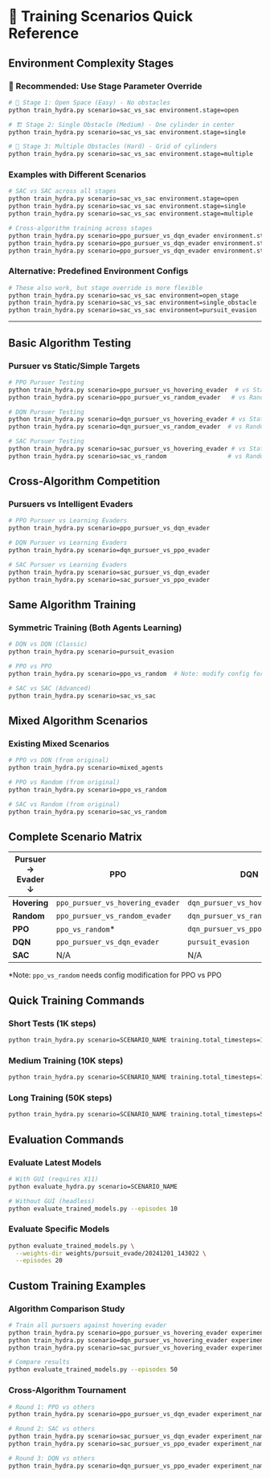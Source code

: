 # 🚁 Training Scenarios Quick Reference

## Environment Complexity Stages

### 🎯 Recommended: Use Stage Parameter Override

```bash
# 🌌 Stage 1: Open Space (Easy) - No obstacles
python train_hydra.py scenario=sac_vs_sac environment.stage=open

# 🏗️ Stage 2: Single Obstacle (Medium) - One cylinder in center
python train_hydra.py scenario=sac_vs_sac environment.stage=single

# 🌆 Stage 3: Multiple Obstacles (Hard) - Grid of cylinders  
python train_hydra.py scenario=sac_vs_sac environment.stage=multiple
```

### Examples with Different Scenarios
```bash
# SAC vs SAC across all stages
python train_hydra.py scenario=sac_vs_sac environment.stage=open
python train_hydra.py scenario=sac_vs_sac environment.stage=single
python train_hydra.py scenario=sac_vs_sac environment.stage=multiple

# Cross-algorithm training across stages
python train_hydra.py scenario=ppo_pursuer_vs_dqn_evader environment.stage=open
python train_hydra.py scenario=ppo_pursuer_vs_dqn_evader environment.stage=single
python train_hydra.py scenario=ppo_pursuer_vs_dqn_evader environment.stage=multiple
```

### Alternative: Predefined Environment Configs
```bash
# These also work, but stage override is more flexible
python train_hydra.py scenario=sac_vs_sac environment=open_stage
python train_hydra.py scenario=sac_vs_sac environment=single_obstacle
python train_hydra.py scenario=sac_vs_sac environment=pursuit_evasion
```

---

## Basic Algorithm Testing

### Pursuer vs Static/Simple Targets
```bash
# PPO Pursuer Testing
python train_hydra.py scenario=ppo_pursuer_vs_hovering_evader  # vs Stationary
python train_hydra.py scenario=ppo_pursuer_vs_random_evader   # vs Random

# DQN Pursuer Testing  
python train_hydra.py scenario=dqn_pursuer_vs_hovering_evader # vs Stationary
python train_hydra.py scenario=dqn_pursuer_vs_random_evader  # vs Random

# SAC Pursuer Testing
python train_hydra.py scenario=sac_pursuer_vs_hovering_evader # vs Stationary
python train_hydra.py scenario=sac_vs_random                 # vs Random (existing)
```

## Cross-Algorithm Competition

### Pursuers vs Intelligent Evaders
```bash
# PPO Pursuer vs Learning Evaders
python train_hydra.py scenario=ppo_pursuer_vs_dqn_evader

# DQN Pursuer vs Learning Evaders  
python train_hydra.py scenario=dqn_pursuer_vs_ppo_evader

# SAC Pursuer vs Learning Evaders
python train_hydra.py scenario=sac_pursuer_vs_dqn_evader
python train_hydra.py scenario=sac_pursuer_vs_ppo_evader
```

## Same Algorithm Training

### Symmetric Training (Both Agents Learning)
```bash
# DQN vs DQN (Classic)
python train_hydra.py scenario=pursuit_evasion

# PPO vs PPO 
python train_hydra.py scenario=ppo_vs_random  # Note: modify config for PPO vs PPO

# SAC vs SAC (Advanced)
python train_hydra.py scenario=sac_vs_sac
```

## Mixed Algorithm Scenarios

### Existing Mixed Scenarios
```bash
# PPO vs DQN (from original)
python train_hydra.py scenario=mixed_agents

# PPO vs Random (from original)
python train_hydra.py scenario=ppo_vs_random

# SAC vs Random (from original)  
python train_hydra.py scenario=sac_vs_random
```

## Complete Scenario Matrix

| Pursuer → <br> Evader ↓ | PPO | DQN | SAC |
|-------------------------|-----|-----|-----|
| **Hovering** | `ppo_pursuer_vs_hovering_evader` | `dqn_pursuer_vs_hovering_evader` | `sac_pursuer_vs_hovering_evader` |
| **Random** | `ppo_pursuer_vs_random_evader` | `dqn_pursuer_vs_random_evader` | `sac_vs_random` |
| **PPO** | `ppo_vs_random`* | `dqn_pursuer_vs_ppo_evader` | `sac_pursuer_vs_ppo_evader` |
| **DQN** | `ppo_pursuer_vs_dqn_evader` | `pursuit_evasion` | `sac_pursuer_vs_dqn_evader` |
| **SAC** | N/A | N/A | `sac_vs_sac` |

*Note: `ppo_vs_random` needs config modification for PPO vs PPO

## Quick Training Commands

### Short Tests (1K steps)
```bash
python train_hydra.py scenario=SCENARIO_NAME training.total_timesteps=1000 wandb.mode=disabled
```

### Medium Training (10K steps)
```bash
python train_hydra.py scenario=SCENARIO_NAME training.total_timesteps=10000 wandb.mode=online
```

### Long Training (50K steps)
```bash
python train_hydra.py scenario=SCENARIO_NAME training.total_timesteps=50000 wandb.mode=online
```

## Evaluation Commands

### Evaluate Latest Models
```bash
# With GUI (requires X11)
python evaluate_hydra.py scenario=SCENARIO_NAME

# Without GUI (headless)
python evaluate_trained_models.py --episodes 10
```

### Evaluate Specific Models
```bash
python evaluate_trained_models.py \
  --weights-dir weights/pursuit_evade/20241201_143022 \
  --episodes 20
```

## Custom Training Examples

### Algorithm Comparison Study
```bash
# Train all pursuers against hovering evader
python train_hydra.py scenario=ppo_pursuer_vs_hovering_evader experiment_name=ppo_baseline
python train_hydra.py scenario=dqn_pursuer_vs_hovering_evader experiment_name=dqn_baseline  
python train_hydra.py scenario=sac_pursuer_vs_hovering_evader experiment_name=sac_baseline

# Compare results
python evaluate_trained_models.py --episodes 50
```

### Cross-Algorithm Tournament
```bash
# Round 1: PPO vs others
python train_hydra.py scenario=ppo_pursuer_vs_dqn_evader experiment_name=ppo_vs_dqn

# Round 2: SAC vs others  
python train_hydra.py scenario=sac_pursuer_vs_dqn_evader experiment_name=sac_vs_dqn
python train_hydra.py scenario=sac_pursuer_vs_ppo_evader experiment_name=sac_vs_ppo

# Round 3: DQN vs others
python train_hydra.py scenario=dqn_pursuer_vs_ppo_evader experiment_name=dqn_vs_ppo
``` 